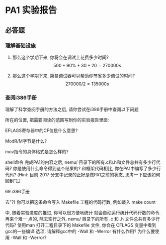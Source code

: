 # PA1 实验报告

## 必答题

### 理解基础设施 

1. 那么这个学期下来, 你将会在调试上花费多少时间?
   $$
   500 * 90\%*30*20=270000s
   $$

2. 那么这个学期下来, 简易调试器可以帮助你节省多少调试的时间?
   $$
   270000/2 = 135000s
   $$


### 查阅i386手册

 理解了科学查阅手册的方法之后, 请你尝试在i386手册中查阅以下问题

所在的位置, 把需要阅读的范围写到你的实验报告里面:

EFLAGS寄存器中的CF位是什么意思?

ModR/M字节是什么?

mov指令的具体格式是怎么样的?

shell命令 完成PA1的内容之后, nemu/ 目录下的所有.c和.h和文件总共有多少行代码? 你是使用什么命令得到这个结果的? 和框架代码相比, 你在PA1中编写了多少行代码? (Hint: 目前 2017 分支中记录的正好是做PA1之前的状态, 思考一下应该如何回到"过

69 i386手册

去"?) 你可以把这条命令写入 Makefile 工程的代码行数, 例如敲入 make count

中, 随着实验进度的推进, 你可以很方便地统计 就会自动运行统计代码行数的命令. 再来个难一 点的, 除去空行之外, nemu/ 目录下的所有 .c 和 .h 文件总共有多少行代码? 使用man 打开工程目录下的 Makefile 文件, 你会在 CFLAGS 变量中看到gcc的一些编译 选项. 请解释gcc中的 -Wall 和 -Werror 有什么作用? 为什么要使用 -Wall 和 -Werror?
